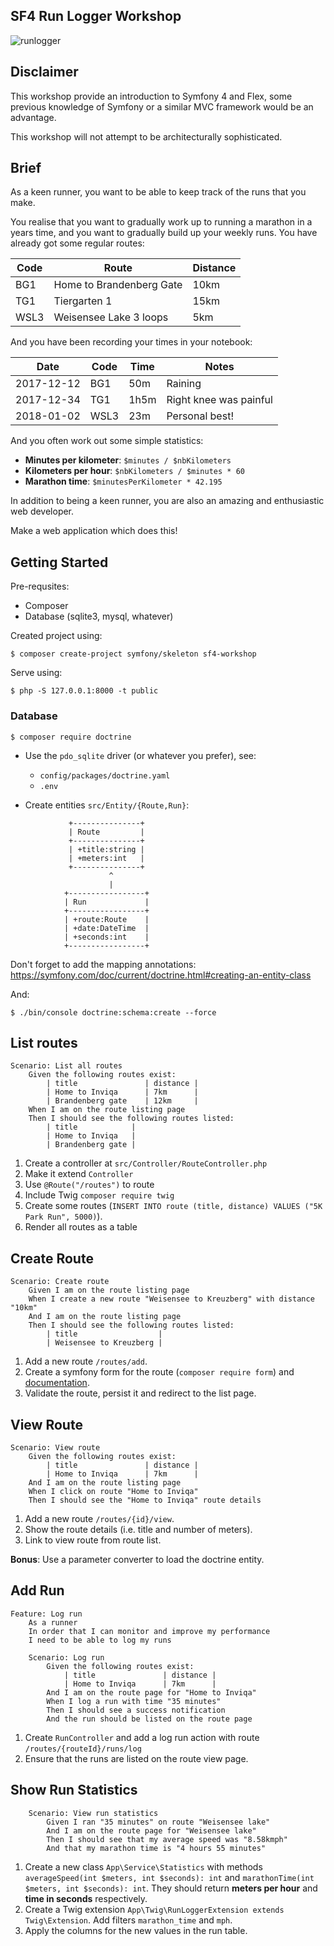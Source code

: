 SF4 Run Logger Workshop
-----------------------

![runlogger](https://user-images.githubusercontent.com/530801/34525560-b1b22ab6-f09f-11e7-9993-5e125dee1b16.png)

Disclaimer
----------

This workshop provide an introduction to Symfony 4 and Flex, some previous
knowledge of Symfony or a similar MVC framework would be an advantage.

This workshop will not attempt to be architecturally sophisticated.

Brief
-----

As a keen runner, you want to be able to keep track of the runs that you make.

You realise that you want to gradually work up to running a marathon in a
years time, and you want to gradually build up your weekly runs. You have
already got some regular routes:

| Code | Route                     | Distance   |
| ---- | ------------------------- | ---------- |
| BG1  | Home to Brandenberg Gate  | 10km       |
| TG1  | Tiergarten 1              | 15km       |
| WSL3 | Weisensee Lake 3 loops    | 5km        |

And you have been recording your times in your notebook:

| Date        | Code | Time       | Notes                  |
| ----------- | ---- | ---------- | -----------------------|
| 2017-12-12  | BG1  | 50m        | Raining                |
| 2017-12-34  | TG1  | 1h5m       | Right knee was painful |
| 2018-01-02  | WSL3 | 23m        | Personal best!         |

And you often work out some simple statistics:

- **Minutes per kilometer**: `$minutes / $nbKilometers`
- **Kilometers per hour**: `$nbKilometers / $minutes * 60`
- **Marathon time**: `$minutesPerKilometer * 42.195`

In addition to being a keen runner, you are also an amazing and enthusiastic
web developer.

Make a web application which does this!

Getting Started
----------------

Pre-requsites:

- Composer
- Database (sqlite3, mysql, whatever)

Created project using:

    $ composer create-project symfony/skeleton sf4-workshop

Serve using:

    $ php -S 127.0.0.1:8000 -t public

### Database

```
$ composer require doctrine
```

- Use the `pdo_sqlite` driver (or whatever you prefer), see:
    - `config/packages/doctrine.yaml`
    - `.env`

- Create entities `src/Entity/{Route,Run}`:


```
             +---------------+
             | Route         |
             +---------------+
             | +title:string |
             | +meters:int   |
             +---------------+
                      ^
                      |
            +-----------------+
            | Run             |
            +-----------------+
            | +route:Route    |
            | +date:DateTime  |
            | +seconds:int    |
            +-----------------+
```

Don't forget to add the mapping annotations:
https://symfony.com/doc/current/doctrine.html#creating-an-entity-class

And:

```
$ ./bin/console doctrine:schema:create --force
```

List routes
-----------

```gherkin
Scenario: List all routes
    Given the following routes exist:
        | title               | distance |
        | Home to Inviqa      | 7km      |
        | Brandenberg gate    | 12km     |
    When I am on the route listing page
    Then I should see the following routes listed:
        | title            |
        | Home to Inviqa   |
        | Brandenberg gate |
```

1. Create a controller at `src/Controller/RouteController.php`
2. Make it extend `Controller`
3. Use `@Route("/routes")` to route
4. Include Twig `composer require twig`
5. Create some routes (`INSERT INTO route (title, distance) VALUES ("5K Park Run", 5000)`).
6. Render all routes as a table

Create Route
------------

```gherkin
Scenario: Create route
    Given I am on the route listing page
    When I create a new route "Weisensee to Kreuzberg" with distance "10km"
    And I am on the route listing page
    Then I should see the following routes listed:
        | title                  |
        | Weisensee to Kreuzberg |
```

1. Add a new route `/routes/add`.
2. Create a symfony form for the route (`composer require form`) and
   [documentation](http://symfony.com/doc/current/forms.html).
3. Validate the route, persist it and redirect to the list page.

View Route
----------

```gherkin
Scenario: View route
    Given the following routes exist:
        | title               | distance |
        | Home to Inviqa      | 7km      |
    And I am on the route listing page
    When I click on route "Home to Inviqa"
    Then I should see the "Home to Inviqa" route details
```

1. Add a new route `/routes/{id}/view`.
2. Show the route details (i.e. title and number of meters).
3. Link to view route from route list.

**Bonus**: Use a parameter converter to load the doctrine entity.

Add Run
-------

```gherkin
Feature: Log run
    As a runner
    In order that I can monitor and improve my performance
    I need to be able to log my runs

    Scenario: Log run
        Given the following routes exist:
            | title               | distance |
            | Home to Inviqa      | 7km      |
        And I am on the route page for "Home to Inviqa"
        When I log a run with time "35 minutes"
        Then I should see a success notification
        And the run should be listed on the route page
```

1. Create `RunController` and add a log run action with route
   `/routes/{routeId}/runs/log`
2. Ensure that the runs are listed on the route view page.

Show Run Statistics
--------------------

```gherkin
    Scenario: View run statistics
        Given I ran "35 minutes" on route "Weisensee lake"
        And I am on the route page for "Weisensee lake"
        Then I should see that my average speed was "8.58kmph"
        And that my marathon time is "4 hours 55 minutes"
```

1. Create a new class `App\Service\Statistics` with methods `averageSpeed(int
   $meters, int $seconds): int` and `marathonTime(int $meters, int $seconds):
   int`. They should return __meters per hour__ and __time in seconds__ respectively.
2. Create a Twig extension `App\Twig\RunLoggerExtension extends
   Twig\Extension`. Add filters `marathon_time` and `mph`.
3. Apply the columns for the new values in the run table.
